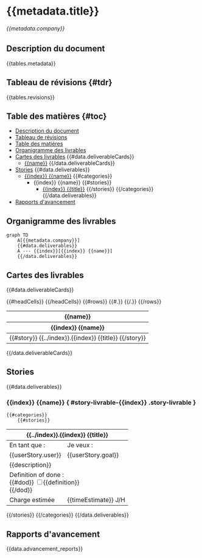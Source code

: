 # {{metadata.title}}
###### {{metadata.company}}

## Description du document
{{tables.metadata}}

## Tableau de révisions {#tdr}
{{tables.revisions}}

## Table des matières {#toc}
- [Description du document](#description-du-document)
- [Tableau de révisions](#tdr)
- [Table des matières](#toc)
- [Organigramme des livrables](#organigramme-des-livrables)
- [Cartes des livrables](#cartes-des-livrables)
{{#data.deliverableCards}}
	- [{{name}}](#carte-livrable-{{index}})
{{/data.deliverableCards}}
- [Stories](#stories)
{{#data.deliverables}}
	- [{{index}} {{name}}](#story-livrable-{{index}})
	{{#categories}}
		- {{index}} {{name}}
		{{#stories}}
			- [{{index}} {{title}}](#story-{{../../index}}.{{../index}}.{{index}})
		{{/stories}}
	{{/categories}}
{{/data.deliverables}}
- [Rapports d'avancement](#rapports-davancement)

## Organigramme des livrables

```{.mermaid format=svg}
graph TD
	A[{{metadata.company}}]
	{{#data.deliverables}}
	A --- {{index}}[{{index}} {{name}}]
	{{/data.deliverables}}
```

## Cartes des livrables
{{#data.deliverableCards}}
<table id="carte-livrable-{{index}}">
	<thead>
		<tr>
			<th colspan="{{headCells.length}}">{{name}}</th>
		</tr>
		<tr>
		{{#headCells}}
			<th>{{index}} {{name}}</th>
		{{/headCells}}
		</tr>
	</thead>
	<tbody>
	{{#rows}}
		<tr>
		{{#.}}
			<td>{{#story}} {{../index}}.{{index}} {{title}} {{/story}}</td>
		{{/.}}
		</tr>
	{{/rows}}
	</tbody>
</table>
{{/data.deliverableCards}}

## Stories
{{#data.deliverables}}

### {{index}} {{name}} { #story-livrable-{{index}} .story-livrable }
	{{#categories}}
		{{#stories}}
<table class="{{status}}">
	<thead>
		<tr>
			<th colspan="2" id="story-{{../../index}}.{{../index}}.{{index}}">{{../index}}.{{index}} {{title}}</th>
		</tr>
	</thead>
	<tbody>
		<tr>
			<td>En tant que :</td>
			<td>Je veux :</td>
		</tr>
		<tr>
			<td>{{userStory.user}}</td>
			<td>{{userStory.goal}}</td>
		</tr>
		<tr>
			<td colspan="2">{{description}}</td>
		</tr>
		<tr>
			<td colspan="2">
				Definition of done :<br>
				{{#dod}}
					<label><input type="checkbox" {{#done}}checked{{/done}}>{{definition}}</label><br>
				{{/dod}}
			</td>
		</tr>
		<tr>
			<td>Charge estimée</td>
			<td>{{timeEstimate}} J/H</td>
		</tr>
	</tbody>
</table>
		{{/stories}}
	{{/categories}}
{{/data.deliverables}}

## Rapports d'avancement
{{data.advancement_reports}}
